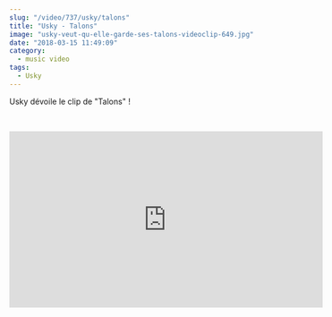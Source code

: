 ```yaml
--- 
slug: "/video/737/usky/talons"
title: "Usky - Talons"
image: "usky-veut-qu-elle-garde-ses-talons-videoclip-649.jpg"
date: "2018-03-15 11:49:09"
category:
  - music video
tags:
  - Usky
---
```

<p>Usky dévoile le clip de "Talons" !</p><br/><p><iframe width="560" height="315" src="https://www.youtube.com/embed/TmyA5tcD368" frameborder="0" allow="autoplay; encrypted-media" allowfullscreen></iframe></p>